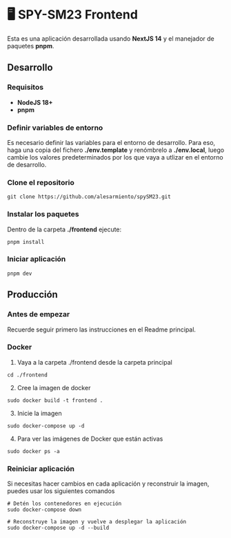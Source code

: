 # 🖥️ SPY-SM23 Frontend

Esta es una aplicación desarrollada usando **NextJS 14** y el manejador de paquetes **pnpm**.

## Desarrollo
### Requisitos

* **NodeJS 18+**
* **pnpm**

### Definir variables de entorno

Es necesario definir las variables para el entorno de desarrollo. Para eso, haga una copia del fichero **./env.template** y renómbrelo a **./env.local**, luego cambie los valores predeterminados por los que vaya a utlizar en el entorno de desarrollo.

### Clone el repositorio
```
git clone https://github.com/alesarmiento/spySM23.git
```

### Instalar los paquetes

Dentro de la carpeta **./frontend** ejecute:

```
pnpm install
```

### Iniciar aplicación

```
pnpm dev
```

## Producción
### Antes de empezar

Recuerde seguir primero las instrucciones en el Readme principal.
### Docker

1. Vaya a la carpeta ./frontend desde la carpeta principal
```
cd ./frontend
```

2. Cree la imagen de docker
```
sudo docker build -t frontend .
```

3. Inicie la imagen
```
sudo docker-compose up -d
```

4. Para ver las imágenes de Docker que están activas

```
sudo docker ps -a
```

### Reiniciar aplicación

Si necesitas hacer cambios en cada aplicación y reconstruir la imagen, puedes usar los siguientes comandos

```
# Detén los contenedores en ejecución
sudo docker-compose down

# Reconstruye la imagen y vuelve a desplegar la aplicación
sudo docker-compose up -d --build
```